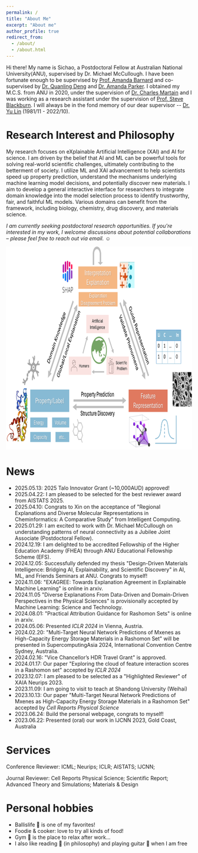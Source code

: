 ```yaml
---
permalink: /
title: "About Me"
excerpt: "About me"
author_profile: true
redirect_from: 
  - /about/
  - /about.html
---
```


Hi there! My name is Sichao, a Postdoctoral Fellow at Australian National University(ANU), supervised by Dr. Michael McCullough. I have been fortunate enough to be supervised by [Prof. Amanda Barnard](https://en.wikipedia.org/wiki/Amanda_Barnard) and co-supervised by [Dr. Quanling Deng](https://quanlingdeng.github.io/) and [Dr. Amanda Parker](https://comp.anu.edu.au/people/amanda-parker/). I obtained my M.C.S. from ANU in 2020, under the supervision of [Dr. Charles Martain](https://charlesmartin.au/) and I was working as a research assistant under the supervision of [Prof. Steve Blackburn](https://users.cecs.anu.edu.au/~steveb/). I will always be in the fond memory of our dear supervisor -- [Dr. Yu Lin](https://www.forevermissed.com/yulin/about) (1981/11 - 2022/10).

Research Interest and Philosophy
======
My research focuses on eXplainable Artificial Intelligence (XAI) and AI for science. I am driven by the belief that AI and ML can be powerful tools for solving real-world scientific challenges, ultimately contributing to the betterment of society. I utilize ML and XAI advancement to help scientists speed up property prediction, understand the mechanisms underlying machine learning model decisions, and potentially discover new materials. I aim to develop a general interactive interface for researchers to integrate domain knowledge into the model selection process to identify trustworthy, fair,  and faithful ML models. Various domains can benefit from the framework, including biology, chemistry, drug discovery, and materials science. 

*I am currently seeking postdoctoral research opportunities. If you're interested in my work, I welcome discussions about potential collaborations – please feel free to reach out via email.* :relaxed:

<img src="../images/Overview.png"  width="850" height="550">

News
======
- 2025.05.13: 2025 Talo Innovator Grant (~10,000AUD) approved!
- 2025.04.22: I am pleased to be selected for the best reviewer award from AISTATS 2025.
- 2025.04.10: Congrats to Xin on the acceptance of "Regional Explanations and Diverse Molecular Representations in Cheminformatics: A Comparative Study" from Intelligent Computing.
- 2025.01.29: I am excited to work with Dr. Michael McCullough on understanding patterns of neural connectivity as a Jubilee Joint Associate (Postdoctoral Fellow).
- 2024.12.19: I am delighted to be accredited Fellowship of the Higher Education Academy (FHEA) through ANU Educational Fellowship Scheme (EFS).
- 2024.12.05: Successfully defended my thesis "Design-Driven Materials Intelligence: Bridging AI, Explainability, and Scientific Discovery" in AI, ML, and Friends Seminars at ANU. Congrats to myself!
- 2024.11.06: "EXAGREE: Towards Explanation Agreement in Explainable Machine Learning" is online in arxiv.
- 2024.11.05 "Diverse Explanations From Data-Driven and Domain-Driven Perspectives in the Physical Sciences" is provisionally accepted by Machine Learning: Science and Technology.
- 2024.08.01: "Practical Attribution Guidance for Rashomon Sets" is online in arxiv.
- 2024.05.06: Presented *ICLR 2024* in Vienna, Austria. 
- 2024.02.20: "Multi-Target Neural Network Predictions of Mxenes as High-Capacity Energy Storage Materials in a Rashomon Set" will be presented in SupercomputingAsia 2024, International Convention Centre Sydney, Australia.
- 2024.02.16: "Vice Chancellor’s HDR Travel Grant" is approved.
- 2024.01.17: Our paper "Exploring the cloud of feature interaction scores in a Rashomon set" accepted by *ICLR 2024*
- 2023.12.07: I am pleased to be selected as a "Highlighted Reviewer" of XAIA Neurips 2023.
- 2023.11.09: I am going to visit to teach at Shandong University (Weihai)
- 2023.10.13: Our paper "Multi-Target Neural Network Predictions of Mxenes as High-Capacity Energy Storage Materials in a Rashomon Set" accepted by *Cell Reports Physical Science*
- 2023.06.24: Build the personal webpage, congrats to myself!
- 2023.06.22: Presented (oral) our work in IJCNN 2023, Gold Coast, Australia

Services
====
Conference Reviewer: ICML; Neurips; ICLR; AISTATS; IJCNN; 

Journal Reviewer: Cell Reports Physical Science; Scientific Report; Advanced Theory and Simulations; Materials & Design

Personal hobbies
======
- Ballislife :basketball: is one of my favorites!
- Foodie & cooker: love to try all kinds of food!  
- Gym :runner: is the place to relax after work...
- I also like reading :book: (in philosophy) and playing guitar :guitar: when I am free







